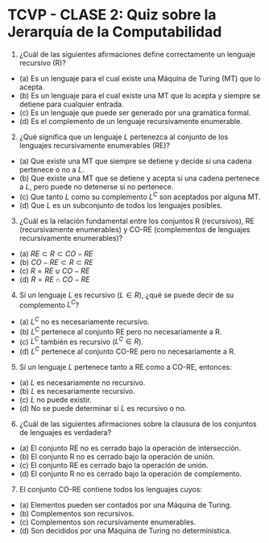 # TCVP - CLASE 2: Quiz sobre la Jerarquía de la Computabilidad
1. ¿Cuál de las siguientes afirmaciones define correctamente un lenguaje recursivo (R)?
- (a) Es un lenguaje para el cual existe una Máquina de Turing (MT) que lo acepta.
- (b) Es un lenguaje para el cual existe una MT que lo acepta y siempre se detiene para cualquier entrada.
- (c) Es un lenguaje que puede ser generado por una gramática formal.
- (d) Es el complemento de un lenguaje recursivamente enumerable.
2. ¿Qué significa que un lenguaje $L$ pertenezca al conjunto de los lenguajes recursivamente enumerables (RE)?
- (a) Que existe una MT que siempre se detiene y decide si una cadena pertenece o no a $L$.
- (b) Que existe una MT que se detiene y acepta si una cadena pertenece a $L$, pero puede no detenerse si no pertenece.
- (c) Que tanto $L$ como su complemento $L^C$ son aceptados por alguna MT.
- (d) Que $L$ es un subconjunto de todos los lenguajes posibles.
3. ¿Cuál es la relación fundamental entre los conjuntos R (recursivos), RE (recursivamente enumerables) y CO-RE (complementos de lenguajes recursivamente enumerables)?
- (a) $RE \subset R \subset CO-RE$
- (b) $CO-RE \subset R \subset RE$
- (c) $R = RE \cup CO-RE$
- (d) $R = RE \cap CO-RE$ 
4. Si un lenguaje $L$ es recursivo ($L \in R$), ¿qué se puede decir de su complemento $L^C$?
- (a) $L^C$ no es necesariamente recursivo.
- (b) $L^C$ pertenece al conjunto RE pero no necesariamente a R.
- (c) $L^C$ también es recursivo ($L^C \in R$).
- (d) $L^C$ pertenece al conjunto CO-RE pero no necesariamente a R.
5. Si un lenguaje $L$ pertenece tanto a RE como a CO-RE, entonces:
- (a) $L$ es necesariamente no recursivo.
- (b) $L$ es necesariamente recursivo. 
- (c) $L$ no puede existir.
- (d) No se puede determinar si $L$ es recursivo o no.
6. ¿Cuál de las siguientes afirmaciones sobre la clausura de los conjuntos de lenguajes es verdadera?
- (a) El conjunto RE no es cerrado bajo la operación de intersección.
- (b) El conjunto R no es cerrado bajo la operación de unión.
- (c) El conjunto RE es cerrado bajo la operación de unión.
- (d) El conjunto R no es cerrado bajo la operación de complemento.
7. El conjunto CO-RE contiene todos los lenguajes cuyos:
- (a) Elementos pueden ser contados por una Máquina de Turing.
- (b) Complementos son recursivos.
- (c) Complementos son recursivamente enumerables. 
- (d) Son decididos por una Máquina de Turing no determinística.